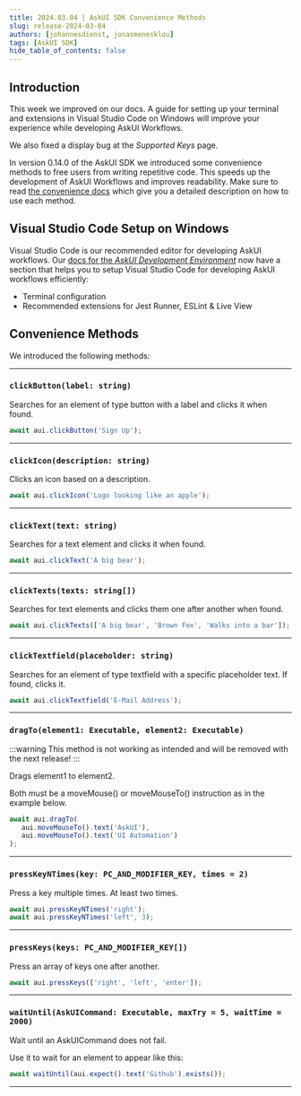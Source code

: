 ```yaml
---
title: 2024.03.04 | AskUI SDK Convenience Methods
slug: release-2024-03-04
authors: [johannesdienst, jonasmenesklou]
tags: [AskUI SDK]
hide_table_of_contents: false
---
```


## Introduction
This week we improved on our docs. A guide for setting up your terminal and extensions in Visual Studio Code on Windows will improve your experience while developing AskUI Workflows.

We also fixed a display bug at the _Supported Keys_ page.

In version 0.14.0 of the AskUI SDK we introduced some convenience methods to free users from writing repetitive code. This speeds up the development of AskUI Workflows and improves readability. Make sure to read [the convenience docs](https://docs.askui.com/docs/api/Convenience/clickButton) which give you a detailed description on how to use each method.

## Visual Studio Code Setup on Windows
Visual Studio Code is our recommended editor for developing AskUI workflows. Our [docs for the _AskUI Development Environment_](https://docs.askui.com/docs/general/Components/AskUI-Development-Environment#ade--vscode-ide) now have a section that helps you to setup Visual Studio Code for developing AskUI workflows efficiently:

* Terminal configuration
* Recommended extensions for Jest Runner, ESLint & Live View

## Convenience Methods
We introduced the following methods:

---

### `clickButton(label: string)`
Searches for an element of type button with a label and clicks it when found.

```typescript
await aui.clickButton('Sign Up');
```

---

### `clickIcon(description: string)`
Clicks an icon based on a description.

```typescript
await aui.clickIcon('Logo looking like an apple');
```

---

### `clickText(text: string)`
Searches for a text element and clicks it when found.

```typescript
await aui.clickText('A big bear');
```

---

### `clickTexts(texts: string[])`
Searches for text elements and clicks them one after another when found.

```typescript
await aui.clickTexts(['A big bear', 'Brown Fox', 'Walks into a bar']);
```

---

### `clickTextfield(placeholder: string)`
Searches for an element of type textfield with a specific placeholder text. If found, clicks it.

```typescript
await aui.clickTextfield('E-Mail Address');
```

---

### `dragTo(element1: Executable, element2: Executable)`

:::warning
This method is not working as intended and will be removed with the next release!
:::

Drags element1 to element2.

Both must be a moveMouse() or moveMouseTo() instruction as in the example below.

```typescript
await aui.dragTo(
   aui.moveMouseTo().text('AskUI'),
   aui.moveMouseTo().text('UI Automation')
);
```

---

### `pressKeyNTimes(key: PC_AND_MODIFIER_KEY, times = 2)`
Press a key multiple times. At least two times.

```typescript
await aui.pressKeyNTimes('right');
await aui.pressKeyNTimes('left', 3);
```

---

### `pressKeys(keys: PC_AND_MODIFIER_KEY[])`
Press an array of keys one after another.

```typescript
await aui.pressKeys(['right', 'left', 'enter']);
```

---

### `waitUntil(AskUICommand: Executable, maxTry = 5, waitTime = 2000)`
Wait until an AskUICommand does not fail.

Use it to wait for an element to appear like this:

```typescript
await waitUntil(aui.expect().text('Github').exists());
```

---
